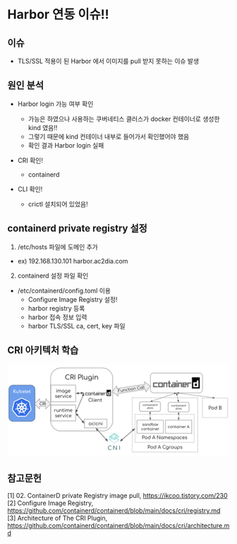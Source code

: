 # Harbor 연동 이슈!!

## 이슈

- TLS/SSL 적용이 된 Harbor 에서 이미지를 pull 받지 못하는 이슈 발생

## 원인 분석

- Harbor login 가능 여부 확인

  - 가능은 하였으나 사용하는 쿠버네티스 클러스가 docker 컨테이너로 생성한 kind 였음!!
  - 그렇기 때문에 kind 컨테이너 내부로 들어가서 확인했어야 했음
  - 확인 결과 Harbor login 실패

- CRI 확인!
  - containerd
- CLI 확인!
  - crictl 설치되어 있었음!

## containerd private registry 설정

1. /etc/hosts 파일에 도메인 추가

- ex) 192.168.130.101 harbor.ac2dia.com

2. containerd 설정 파일 확인

- /etc/containerd/config.toml 이용
  - Configure Image Registry 설정!
  - harbor registry 등록
  - harbor 접속 정보 입력
  - harbor TLS/SSL ca, cert, key 파일

## CRI 아키텍처 학습

![CRI 아키텍처](./cri_architecture.png)

## 참고문헌

[1] 02. ContainerD private Registry image pull, https://ikcoo.tistory.com/230
[2] Configure Image Registry, https://github.com/containerd/containerd/blob/main/docs/cri/registry.md
[3] Architecture of The CRI Plugin, https://github.com/containerd/containerd/blob/main/docs/cri/architecture.md
